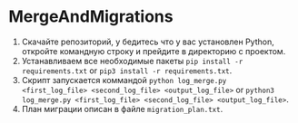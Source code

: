 # MergeAndMigrations
1. Скачайте репозиторий, у бедитесь что у вас установлен Python, откройте командную строку и прейдите в директорию с проектом.
2. Устанавливаем все необходимые пакеты `pip install -r requirements.txt` or `pip3 install -r requirements.txt`. 
3. Скрипт запускается коммандой `python log_merge.py <first_log_file> <second_log_file> <output_log_file>`  or `python3 log_merge.py <first_log_file> <second_log_file> <output_log_file>`.
4. План миграции описан в файле  `migration_plan.txt`.
